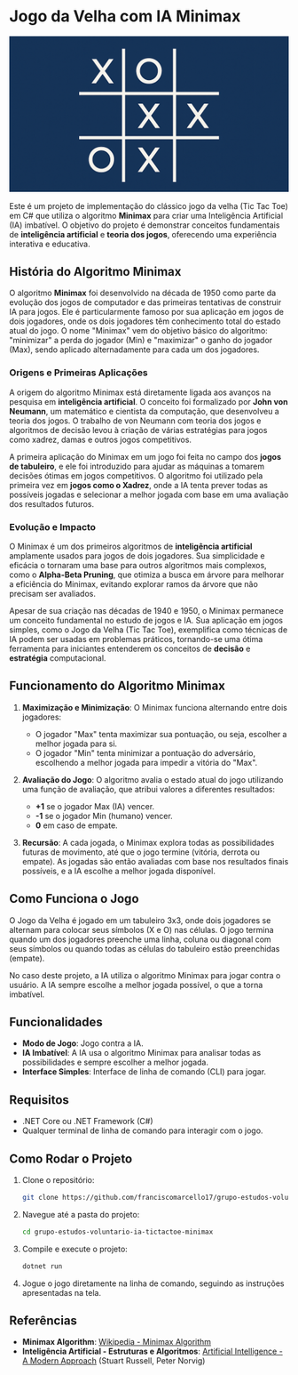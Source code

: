 # Jogo da Velha com IA Minimax

![Jogo da Velha com IA Minimax](./ia-tic-tac-toe-minimax-banner.png)

Este é um projeto de implementação do clássico jogo da velha (Tic Tac Toe) em C# que utiliza o algoritmo **Minimax** para criar uma Inteligência Artificial (IA) imbatível. O objetivo do projeto é demonstrar conceitos fundamentais de **inteligência artificial** e **teoria dos jogos**, oferecendo uma experiência interativa e educativa.

## História do Algoritmo Minimax

O algoritmo **Minimax** foi desenvolvido na década de 1950 como parte da evolução dos jogos de computador e das primeiras tentativas de construir IA para jogos. Ele é particularmente famoso por sua aplicação em jogos de dois jogadores, onde os dois jogadores têm conhecimento total do estado atual do jogo. O nome "Minimax" vem do objetivo básico do algoritmo: "minimizar" a perda do jogador (Min) e "maximizar" o ganho do jogador (Max), sendo aplicado alternadamente para cada um dos jogadores.

### Origens e Primeiras Aplicações

A origem do algoritmo Minimax está diretamente ligada aos avanços na pesquisa em **inteligência artificial**. O conceito foi formalizado por **John von Neumann**, um matemático e cientista da computação, que desenvolveu a teoria dos jogos. O trabalho de von Neumann com teoria dos jogos e algoritmos de decisão levou à criação de várias estratégias para jogos como xadrez, damas e outros jogos competitivos.

A primeira aplicação do Minimax em um jogo foi feita no campo dos **jogos de tabuleiro**, e ele foi introduzido para ajudar as máquinas a tomarem decisões ótimas em jogos competitivos. O algoritmo foi utilizado pela primeira vez em **jogos como o Xadrez**, onde a IA tenta prever todas as possíveis jogadas e selecionar a melhor jogada com base em uma avaliação dos resultados futuros.

### Evolução e Impacto

O Minimax é um dos primeiros algoritmos de **inteligência artificial** amplamente usados para jogos de dois jogadores. Sua simplicidade e eficácia o tornaram uma base para outros algoritmos mais complexos, como o **Alpha-Beta Pruning**, que otimiza a busca em árvore para melhorar a eficiência do Minimax, evitando explorar ramos da árvore que não precisam ser avaliados.

Apesar de sua criação nas décadas de 1940 e 1950, o Minimax permanece um conceito fundamental no estudo de jogos e IA. Sua aplicação em jogos simples, como o Jogo da Velha (Tic Tac Toe), exemplifica como técnicas de IA podem ser usadas em problemas práticos, tornando-se uma ótima ferramenta para iniciantes entenderem os conceitos de **decisão** e **estratégia** computacional.

## Funcionamento do Algoritmo Minimax

1. **Maximização e Minimização**: O Minimax funciona alternando entre dois jogadores:
   - O jogador "Max" tenta maximizar sua pontuação, ou seja, escolher a melhor jogada para si.
   - O jogador "Min" tenta minimizar a pontuação do adversário, escolhendo a melhor jogada para impedir a vitória do "Max".

2. **Avaliação do Jogo**: O algoritmo avalia o estado atual do jogo utilizando uma função de avaliação, que atribui valores a diferentes resultados:
   - **+1** se o jogador Max (IA) vencer.
   - **-1** se o jogador Min (humano) vencer.
   - **0** em caso de empate.

3. **Recursão**: A cada jogada, o Minimax explora todas as possibilidades futuras de movimento, até que o jogo termine (vitória, derrota ou empate). As jogadas são então avaliadas com base nos resultados finais possíveis, e a IA escolhe a melhor jogada disponível.

## Como Funciona o Jogo

O Jogo da Velha é jogado em um tabuleiro 3x3, onde dois jogadores se alternam para colocar seus símbolos (X e O) nas células. O jogo termina quando um dos jogadores preenche uma linha, coluna ou diagonal com seus símbolos ou quando todas as células do tabuleiro estão preenchidas (empate).

No caso deste projeto, a IA utiliza o algoritmo Minimax para jogar contra o usuário. A IA sempre escolhe a melhor jogada possível, o que a torna imbatível.

## Funcionalidades

- **Modo de Jogo**: Jogo contra a IA.
- **IA Imbatível**: A IA usa o algoritmo Minimax para analisar todas as possibilidades e sempre escolher a melhor jogada.
- **Interface Simples**: Interface de linha de comando (CLI) para jogar.

## Requisitos

- .NET Core ou .NET Framework (C#)
- Qualquer terminal de linha de comando para interagir com o jogo.

## Como Rodar o Projeto

1. Clone o repositório:
   ```bash
   git clone https://github.com/franciscomarcello17/grupo-estudos-voluntario-ia-tictactoe-minimax.git
   ```
2. Navegue até a pasta do projeto:
   ```bash
   cd grupo-estudos-voluntario-ia-tictactoe-minimax
   ```
3. Compile e execute o projeto:
   ```bash
   dotnet run
   ```

4. Jogue o jogo diretamente na linha de comando, seguindo as instruções apresentadas na tela.

## Referências

- **Minimax Algorithm**: [Wikipedia - Minimax Algorithm](https://en.wikipedia.org/wiki/Minimax)
- **Inteligência Artificial - Estruturas e Algoritmos**: [Artificial Intelligence - A Modern Approach](http://aima.cs.berkeley.edu/) (Stuart Russell, Peter Norvig)
